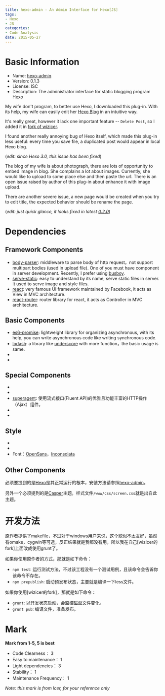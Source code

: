 ```yaml
---
title: hexo-admin - An Admin Interface for Hexo[JS]
tags:
- Hexo
- JS
categories:
- Code Analysis
date: 2015-05-27
---
```


# Basic Information

* Name: [hexo-admin]
* Version: 0.1.3
* License: ISC
* Description: The administrator interface for static blogging program Hexo

My wife don't program, to better use Hexo, I downloaded this plug-in. With its help, my wife can
easily edit her [Hexo Blog](http://hiyaphoto.com) in an intuitive way.

It's really great, however it lack one important feature -- `Delete Post`, so I added it in [fork of
wizicer].

I found another really annoying bug of Hexo itself, which made this plug-in less useful: every time
you save file, a duplicated post would appear in local Hexo blog.

(*edit: since Hexo 3.0, this issue has been fixed*)

The blog of my wife is about photograph, there are lots of opportunity to embed image in blog. She
complains a lot about images. Currently, she would like to upload to some place else and then paste
the url. There is an open issue raised by author of this plug-in about enhance it with image upload.

There are another severe issue, a new page would be created when you try to edit title, the expected
behavior should be rename the page.

(*edit: just quick glance, it looks fixed in latest
[0.2.0](https://github.com/jaredly/hexo-admin/commit/2b5f8529585fc2a6e9afe451f36af6e355a88e66)*)

# Dependencies

## Framework Components

* [body-parser]: middleware to parse body of http request，not support multipart bodies (used in
  upload file). One of you must have component in server development. Recently, I prefer using
  [busboy].
* [serve-static]: easy to understand by its name, serve static files in server. It used to serve
  image and style files.
* [react]: very famous UI framework maintained by Facebook, it acts as View in MVC architecture.
* [react-router]: router library for react, it acts as Controller in MVC architecture.

## Basic Components

* [es6-promise]: lightweight library for organizing asynchronous, with its help, you can write
  asynchronous code like writing synchronous code.
* [lodash]: a library like [underscore] with more function，the basic usage is same.
* [lodash]: 比[underscore]功能更加丰富的库，基本使用方法都是一样的，顾名思义也知道这个是后出来希望替代其前辈的基本类库，主要是为js带来一系列函数式编程体验的扩展方法。
* [marked]: 一个markdown解析库，自称效率极高。

## Special Components

* [moment]: 功能丰富的用于操作日期时间的库，可以方便的将时间转换成适合人类阅读的样式（例如：30分钟前）。
* [code-mirror]: 非常著名的在线代码编辑器，在本程序中主要用于markdown的高亮。需要注意的是在npm上面，该组件已经更名为[codemirror]。
* [superagent]: 使用流式接口(Fluent API)的优雅且功能丰富的HTTP操作（Ajax）组件。
* [superagent-browserify]: 使得superagent可以和[browserify]一起工作的封装。
* [reactify]: 使得转换JSX的功能（主要用在React框架中的一种文件格式）可以和[browserify]一起工作的封装，本工程中主要用于制作demo站点。

## Style

* [normalize.css]: 初始化页面样式的基础样式，专为HTML5优化
* [font-awesome]: 极其丰富且易用的图标集
* Font：[OpenSans]，[Inconsolata]

## Other Components

必须要提到的是[Hexo]是其正常运行的根本，安装方法请参照[hexo-admin]。

另外一个必须提到的是[Casper]主题，样式文件`/www/css/screen.css`就是出自此主题。

# 开发方法

原作者提供了makefile，不过对于windows用户来说，这个貌似不太友好，虽然有omake，cygwin等可选，反正结果就是我都没有用，所以我在自己[wizicer的fork]上面改成使用grunt了。

如果你使用原作者的方式，那就是如下命令：

* `npm test`: 运行测试方法，不过该工程没有一个测试用例，且该命令会告诉你该命令不存在。
* `npm prepublish`: 启动预发布状态，主要就是编译一下less文件。

如果你使用[wizicer的fork]，那就是如下命令：

* `grunt`: 以开发状态启动，会监控磁盘文件变化。
* `grunt pub`: 编译文件，准备发布。

# Mark

**Mark from 1-5, 5 is best**

* Code Clearness： 3
* Easy to maintenance： 1
* Light dependencies： 3
* Stability： 1
* Maintenance Frequency： 1

*Note: this mark is from Icer, for your reference only*

[hexo-admin]: http://jaredly.github.io/hexo-admin/
[fork of wizicer]: https://github.com/wizicer/hexo-admin

[body-parser]: https://www.npmjs.com/package/body-parser
[moment]: https://www.npmjs.com/package/moment
[serve-static]: https://www.npmjs.com/package/serve-static
[code-mirror]: https://www.npmjs.com/package/code-mirror
[es6-promise]: https://www.npmjs.com/package/es6-promise
[react]: https://www.npmjs.com/package/react
[react-router]: https://www.npmjs.com/package/react-router
[lodash]: https://www.npmjs.com/package/lodash
[marked]: https://www.npmjs.com/package/marked
[reactify]: https://www.npmjs.com/package/reactify
[superagent]: https://www.npmjs.com/package/superagent
[superagent-browserify]: https://www.npmjs.com/package/superagent-browserify

[busboy]: https://www.npmjs.org/package/busboy
[codemirror]: https://www.npmjs.com/package/codemirror
[underscore]: https://www.npmjs.com/package/underscore
[browserify]: https://www.npmjs.com/package/browserify
[Casper]: https://github.com/lacymorrow/casper
[Hexo]: http://hexo.io/

[normalize.css]: http://necolas.github.io/normalize.css/
[OpenSans]: http://www.google.com/fonts/specimen/Open+Sans
[Inconsolata]: http://www.google.com/fonts/specimen/Inconsolata
[font-awesome]: http://fortawesome.github.io/Font-Awesome/
